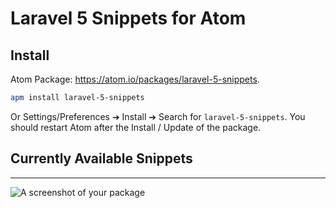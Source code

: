 # Laravel 5 Snippets for Atom

## Install
Atom Package: https://atom.io/packages/laravel-5-snippets.

```bash
apm install laravel-5-snippets
```

Or Settings/Preferences ➔ Install ➔ Search for `laravel-5-snippets`. You should restart Atom after the Install / Update of the package.

## Currently Available Snippets
***

![A screenshot of your package](https://f.cloud.github.com/assets/69169/2290250/c35d867a-a017-11e3-86be-cd7c5bf3ff9b.gif)
